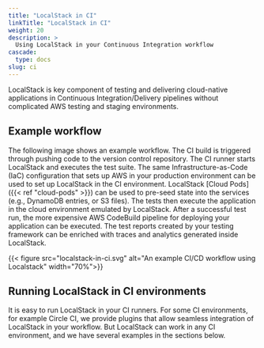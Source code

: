 ```yaml
---
title: "LocalStack in CI"
linkTitle: "LocalStack in CI"
weight: 20
description: >
  Using LocalStack in your Continuous Integration workflow
cascade:
  type: docs
slug: ci
---
```


LocalStack is key component of testing and delivering cloud-native applications in Continuous Integration/Delivery pipelines without complicated AWS testing and staging environments.

## Example workflow

The following image shows an example workflow.
The CI build is triggered through pushing code to the version control repository.
The CI runner starts LocalStack and executes the test suite.
The same Infrastructure-as-Code (IaC) configuration that sets up AWS in your production environment can be used to set up LocalStack in the CI environment.
LocalStack [Cloud Pods]({{< ref "cloud-pods" >}}) can be used to pre-seed state into the services (e.g., DynamoDB entries, or S3 files).
The tests then execute the application in the cloud environment emulated by LocalStack.
After a successful test run, the more expensive AWS CodeBuild pipeline for deploying your application can be executed.
The test reports created by your testing framework can be enriched with traces and analytics generated inside LocalStack.

{{< figure src="localstack-in-ci.svg" alt="An example CI/CD workflow using Localstack" width="70%">}}


## Running LocalStack in CI environments

It is easy to run LocalStack in your CI runners.
For some CI environments, for example Circle CI, we provide plugins that allow seamless integration of LocalStack in your workflow.
But LocalStack can work in any CI environment, and we have several examples in the sections below.
